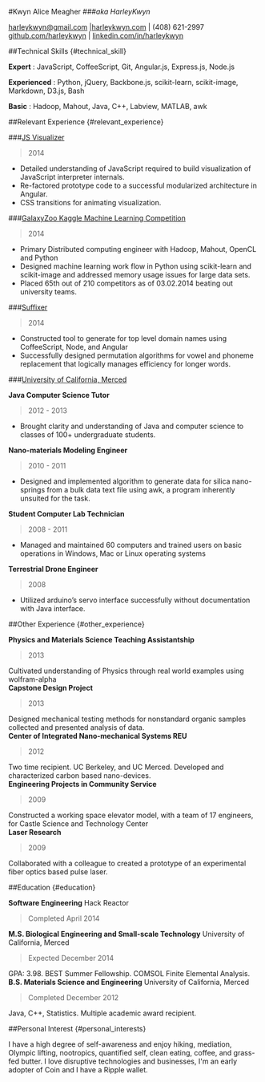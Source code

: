 #Kwyn Alice Meagher 
###_aka HarleyKwyn_
<div class="contact_info" markdown="1">

[harleykwyn@gmail.com](harleykwyn@gmail.com) |[harleykwyn.com](http://harleykwyn.com) | (408) 621-2997  
[github.com/harleykwyn](http://github.com/HarleyKwyn)  | [linkedin.com/in/harleykwyn](http://linkedin.com/in/harleykwyn)
</div>

##Technical Skills {#technical_skill}

__Expert__ : JavaScript, CoffeeScript, Git, Angular.js, Express.js, Node.js

__Experienced__ : Python, jQuery, Backbone.js, scikit-learn, scikit-image, Markdown, D3.js, Bash

__Basic__ : Hadoop, Mahout, Java, C++, Labview, MATLAB, awk  

##Relevant Experience {#relevant_experience}

###[JS Visualizer]()
>2014

  - Detailed understanding of JavaScript required to build visualization of JavaScript interpreter internals.
  - Re-factored prototype code to a successful modularized architecture in Angular.
  - CSS transitions for animating visualization.

###[GalaxyZoo Kaggle Machine Learning Competition](http://galaxyquest.herokuapp.com/)
>2014

 - Primary Distributed computing engineer with Hadoop, Mahout, OpenCL and Python
 - Designed machine learning work flow in Python using scikit-learn and scikit-image and addressed memory usage issues for large data sets.
 - Placed 65th out of 210 competitors as of 03.02.2014 beating out university teams.

###[Suffixer](http://harleykwyn.com/suffixer/)
>2014

 - Constructed tool to generate for top level domain names using CoffeeScript, Node, and Angular
 - Successfully designed permutation algorithms for vowel and phoneme replacement that logically manages efficiency for longer words.

###[University of California, Merced](http://www.ucmerced.edu/)

__Java Computer Science Tutor__ 
>2012 - 2013  

 - Brought clarity and understanding of Java and computer science to classes of 100+ undergraduate students.  

__Nano-materials Modeling Engineer__ 
>2010 - 2011  

 - Designed and implemented algorithm to generate data for silica nano-springs from a bulk data text file using awk, a program inherently unsuited for the task.  

__Student Computer Lab Technician__ 
>2008 - 2011  

 - Managed and maintained 60 computers and trained users on basic operations in Windows, Mac or Linux operating systems  

__Terrestrial Drone Engineer__ 
>2008 

 - Utilized arduino’s servo  interface successfully without documentation with Java interface.

##Other Experience {#other_experience}

__Physics and Materials Science Teaching Assistantship__
>2013  

Cultivated understanding of Physics through real world examples using wolfram-alpha  
__Capstone Design Project__ 
>2013  

Designed mechanical testing methods for nonstandard organic samples collected and presented analysis of data.  
__Center of Integrated Nano-mechanical Systems REU__ 
>2012

Two time recipient. UC Berkeley, and UC Merced. Developed and characterized carbon based nano-devices.  
__Engineering Projects in Community Service__ 
>2009  

Constructed a working space elevator model, with a team of 17 engineers, for Castle Science and Technology Center  
__Laser Research__ 
>2009  

Collaborated with a colleague to created a prototype of an experimental fiber optics based pulse laser.

##Education {#education}

__Software Engineering__ Hack Reactor
>Completed April 2014 

__M.S. Biological Engineering and Small-scale Technology__ University of California, Merced  
>Expected December 2014  

GPA: 3.98. BEST Summer Fellowship. COMSOL Finite Elemental Analysis.  
__B.S. Materials Science and Engineering__ University of California, Merced 
>Completed December 2012  

Java, C++, Statistics. Multiple academic award recipient.

##Personal Interest {#personal_interests}

  I have a high degree of self-awareness and enjoy hiking, mediation, Olympic lifting, nootropics, quantified self, clean eating, coffee, and grass-fed butter. I love disruptive technologies and businesses, I'm an early adopter of Coin and I have a Ripple wallet.

  
